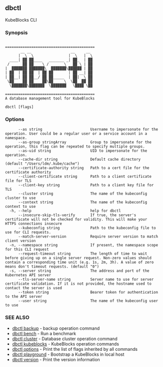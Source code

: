 ## dbctl

KubeBlocks CLI

### Synopsis

```

=========================================
       __ __                  __     __
      |  \  \                |  \   |  \
  ____| ▓▓ ▓▓____   _______ _| ▓▓_  | ▓▓
 /      ▓▓ ▓▓    \ /       \   ▓▓ \ | ▓▓
|  ▓▓▓▓▓▓▓ ▓▓▓▓▓▓▓\  ▓▓▓▓▓▓▓\▓▓▓▓▓▓ | ▓▓
| ▓▓  | ▓▓ ▓▓  | ▓▓ ▓▓       | ▓▓ __| ▓▓
| ▓▓__| ▓▓ ▓▓__/ ▓▓ ▓▓_____  | ▓▓|  \ ▓▓
 \▓▓    ▓▓ ▓▓    ▓▓\▓▓     \  \▓▓  ▓▓ ▓▓
  \▓▓▓▓▓▓▓\▓▓▓▓▓▓▓  \▓▓▓▓▓▓▓   \▓▓▓▓ \▓▓

=========================================
A database management tool for KubeBlocks
```

```
dbctl [flags]
```

### Options

```
      --as string                      Username to impersonate for the operation. User could be a regular user or a service account in a namespace.
      --as-group stringArray           Group to impersonate for the operation, this flag can be repeated to specify multiple groups.
      --as-uid string                  UID to impersonate for the operation.
      --cache-dir string               Default cache directory (default "/Users/ldm/.kube/cache")
      --certificate-authority string   Path to a cert file for the certificate authority
      --client-certificate string      Path to a client certificate file for TLS
      --client-key string              Path to a client key file for TLS
      --cluster string                 The name of the kubeconfig cluster to use
      --context string                 The name of the kubeconfig context to use
  -h, --help                           help for dbctl
      --insecure-skip-tls-verify       If true, the server's certificate will not be checked for validity. This will make your HTTPS connections insecure
      --kubeconfig string              Path to the kubeconfig file to use for CLI requests.
      --match-server-version           Require server version to match client version
  -n, --namespace string               If present, the namespace scope for this CLI request
      --request-timeout string         The length of time to wait before giving up on a single server request. Non-zero values should contain a corresponding time unit (e.g. 1s, 2m, 3h). A value of zero means don't timeout requests. (default "0")
  -s, --server string                  The address and port of the Kubernetes API server
      --tls-server-name string         Server name to use for server certificate validation. If it is not provided, the hostname used to contact the server is used
      --token string                   Bearer token for authentication to the API server
      --user string                    The name of the kubeconfig user to use
```

### SEE ALSO

* [dbctl backup](dbctl_backup.md)	 - backup operation command
* [dbctl bench](dbctl_bench.md)	 - Run a benchmark
* [dbctl cluster](dbctl_cluster.md)	 - Database cluster operation command
* [dbctl kubeblocks](dbctl_kubeblocks.md)	 - KubeBlocks operation commands
* [dbctl options](dbctl_options.md)	 - Print the list of flags inherited by all commands
* [dbctl playground](dbctl_playground.md)	 - Bootstrap a KubeBlocks in local host
* [dbctl version](dbctl_version.md)	 - Print the version information

